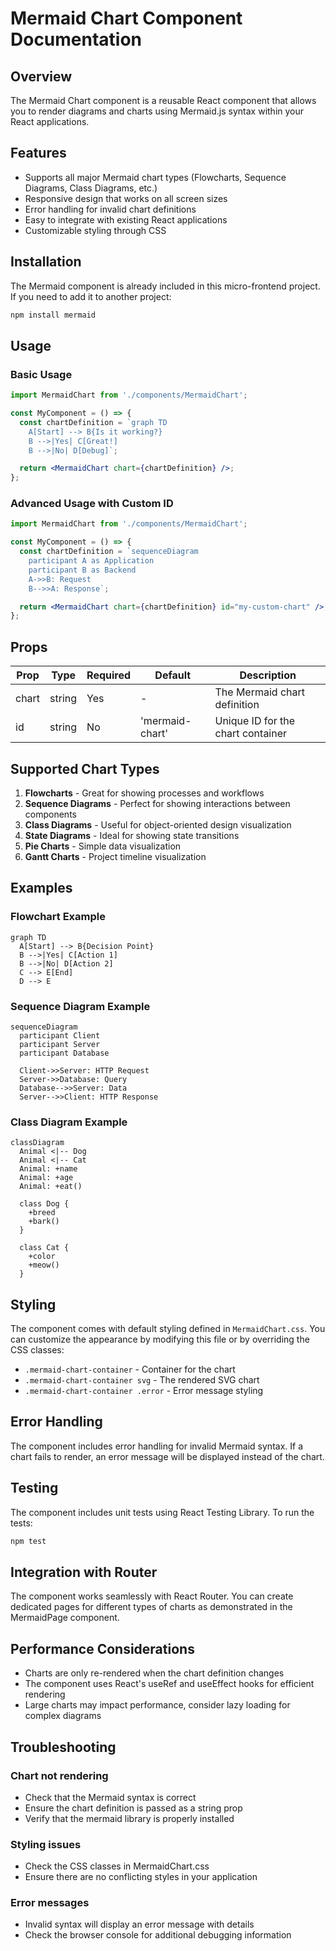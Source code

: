 # Mermaid Chart Component Documentation

## Overview

The Mermaid Chart component is a reusable React component that allows you to render diagrams and charts using Mermaid.js syntax within your React applications.

## Features

- Supports all major Mermaid chart types (Flowcharts, Sequence Diagrams, Class Diagrams, etc.)
- Responsive design that works on all screen sizes
- Error handling for invalid chart definitions
- Easy to integrate with existing React applications
- Customizable styling through CSS

## Installation

The Mermaid component is already included in this micro-frontend project. If you need to add it to another project:

```bash
npm install mermaid
```

## Usage

### Basic Usage

```jsx
import MermaidChart from './components/MermaidChart';

const MyComponent = () => {
  const chartDefinition = `graph TD
    A[Start] --> B{Is it working?}
    B -->|Yes| C[Great!]
    B -->|No| D[Debug]`;

  return <MermaidChart chart={chartDefinition} />;
};
```

### Advanced Usage with Custom ID

```jsx
import MermaidChart from './components/MermaidChart';

const MyComponent = () => {
  const chartDefinition = `sequenceDiagram
    participant A as Application
    participant B as Backend
    A->>B: Request
    B-->>A: Response`;

  return <MermaidChart chart={chartDefinition} id="my-custom-chart" />;
};
```

## Props

| Prop | Type   | Required | Default         | Description                          |
|------|--------|----------|-----------------|--------------------------------------|
| chart| string | Yes      | -               | The Mermaid chart definition         |
| id   | string | No       | 'mermaid-chart' | Unique ID for the chart container    |

## Supported Chart Types

1. **Flowcharts** - Great for showing processes and workflows
2. **Sequence Diagrams** - Perfect for showing interactions between components
3. **Class Diagrams** - Useful for object-oriented design visualization
4. **State Diagrams** - Ideal for showing state transitions
5. **Pie Charts** - Simple data visualization
6. **Gantt Charts** - Project timeline visualization

## Examples

### Flowchart Example
```mermaid
graph TD
  A[Start] --> B{Decision Point}
  B -->|Yes| C[Action 1]
  B -->|No| D[Action 2]
  C --> E[End]
  D --> E
```

### Sequence Diagram Example
```mermaid
sequenceDiagram
  participant Client
  participant Server
  participant Database
  
  Client->>Server: HTTP Request
  Server->>Database: Query
  Database-->>Server: Data
  Server-->>Client: HTTP Response
```

### Class Diagram Example
```mermaid
classDiagram
  Animal <|-- Dog
  Animal <|-- Cat
  Animal: +name
  Animal: +age
  Animal: +eat()
  
  class Dog {
    +breed
    +bark()
  }
  
  class Cat {
    +color
    +meow()
  }
```

## Styling

The component comes with default styling defined in `MermaidChart.css`. You can customize the appearance by modifying this file or by overriding the CSS classes:

- `.mermaid-chart-container` - Container for the chart
- `.mermaid-chart-container svg` - The rendered SVG chart
- `.mermaid-chart-container .error` - Error message styling

## Error Handling

The component includes error handling for invalid Mermaid syntax. If a chart fails to render, an error message will be displayed instead of the chart.

## Testing

The component includes unit tests using React Testing Library. To run the tests:

```bash
npm test
```

## Integration with Router

The component works seamlessly with React Router. You can create dedicated pages for different types of charts as demonstrated in the MermaidPage component.

## Performance Considerations

- Charts are only re-rendered when the chart definition changes
- The component uses React's useRef and useEffect hooks for efficient rendering
- Large charts may impact performance, consider lazy loading for complex diagrams

## Troubleshooting

### Chart not rendering
- Check that the Mermaid syntax is correct
- Ensure the chart definition is passed as a string prop
- Verify that the mermaid library is properly installed

### Styling issues
- Check the CSS classes in MermaidChart.css
- Ensure there are no conflicting styles in your application

### Error messages
- Invalid syntax will display an error message with details
- Check the browser console for additional debugging information